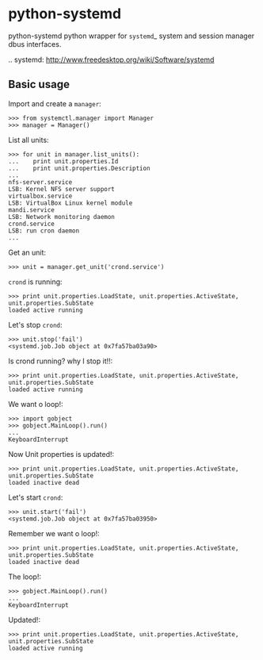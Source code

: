 python-systemd
==============

python-systemd python wrapper for `systemd`_ system and session manager dbus
interfaces.

.. systemd: http://www.freedesktop.org/wiki/Software/systemd

Basic usage
-----------

Import and create a `manager`:

```
>>> from systemctl.manager import Manager
>>> manager = Manager()
```

List all units:

```
>>> for unit in manager.list_units():
...    print unit.properties.Id
...    print unit.properties.Description
...
nfs-server.service
LSB: Kernel NFS server support
virtualbox.service
LSB: VirtualBox Linux kernel module
mandi.service
LSB: Network monitoring daemon
crond.service
LSB: run cron daemon
...
```

Get an unit:

```
>>> unit = manager.get_unit('crond.service')
```

`crond` is running:

```
>>> print unit.properties.LoadState, unit.properties.ActiveState, unit.properties.SubState
loaded active running
```

Let's stop `crond`:

```
>>> unit.stop('fail')
<systemd.job.Job object at 0x7fa57ba03a90>
```

Is crond running? why I stop it!!:

```
>>> print unit.properties.LoadState, unit.properties.ActiveState, unit.properties.SubState
loaded active running
```

We want o loop!:

```
>>> import gobject
>>> gobject.MainLoop().run()
...
KeyboardInterrupt
```

Now Unit properties is updated!:

```
>>> print unit.properties.LoadState, unit.properties.ActiveState, unit.properties.SubState
loaded inactive dead
```

Let's start `crond`:

```
>>> unit.start('fail')
<systemd.job.Job object at 0x7fa57ba03950>
```

Remember we want o loop!:

```
>>> print unit.properties.LoadState, unit.properties.ActiveState, unit.properties.SubState
loaded inactive dead
```

The loop!:

```
>>> gobject.MainLoop().run()
...
KeyboardInterrupt
```

Updated!:

```
>>> print unit.properties.LoadState, unit.properties.ActiveState, unit.properties.SubState
loaded active running
```
